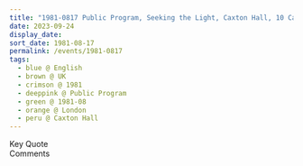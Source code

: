 ```yaml
---
title: "1981-0817 Public Program, Seeking the Light, Caxton Hall, 10 Caxton Street, Westminster, London, UK"
date: 2023-09-24
display_date: 
sort_date: 1981-08-17
permalink: /events/1981-0817
tags:
  - blue @ English
  - brown @ UK
  - crimson @ 1981
  - deeppink @ Public Program
  - green @ 1981-08
  - orange @ London
  - peru @ Caxton Hall
---
```


<wave-list>
  <list-title color="green" width="75">Key Quote</list-title>
  <list-item color="BlanchedAlmond"  width="200"></list-item>
  <list-item color="Lavender"></list-item>
  <list-item color="BlanchedAlmond"></list-item>
</wave-list>

<br>

<wave-list>
  <list-title color="green" width="75">Comments</list-title>
  <list-item color="BlanchedAlmond"  width="200"></list-item>
  <list-item color="Lavender"></list-item>
  <list-item color="BlanchedAlmond"></list-item>
</wave-list>